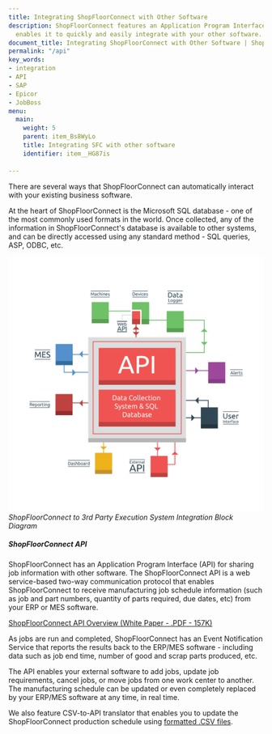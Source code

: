 ```yaml
---
title: Integrating ShopFloorConnect with Other Software
description: ShopFloorConnect features an Application Program Interface (API) that
  enables it to quickly and easily integrate with your other software.
document_title: Integrating ShopFloorConnect with Other Software | ShopFloorConnect
permalink: "/api"
key_words:
- integration
- API
- SAP
- Epicor
- JobBoss
menu:
  main:
    weight: 5
    parent: item_Bs8WyLo
    title: Integrating SFC with other software
    identifier: item__HG87is

---
```

There are several ways that ShopFloorConnect can automatically interact with your existing business software.

At the heart of ShopFloorConnect is the Microsoft SQL database - one of the most commonly used formats in the world. Once collected, any of the information in ShopFloorConnect's database is available to other systems, and can be directly accessed using any standard method - SQL queries, ASP, ODBC, etc.

![](/uploads/2020/09/02/sf-0090-graphic-final.png)
_ShopFloorConnect to 3rd Party Execution System Integration Block Diagram_

##### ShopFloorConnect API

ShopFloorConnect has an Application Program Interface (API) for sharing job information with other software. The ShopFloorConnect API is a web service-based two-way communication protocol that enables ShopFloorConnect to receive manufacturing job schedule information (such as job and part numbers, quantity of parts required, due dates, etc) from your ERP or MES software.

[ShopFloorConnect API Overview (White Paper - .PDF - 157K)](/uploads/2020/04/15/API_Summary.pdf)

As jobs are run and completed, ShopFloorConnect has an Event Notification Service that reports the results back to the ERP/MES software - including data such as job end time, number of good and scrap parts produced, etc.

The API enables your external software to add jobs, update job requirements, cancel jobs, or move jobs from one work center to another. The manufacturing schedule can be updated or even completely replaced by your ERP/MES software at any time, in real time.

We also feature CSV-to-API translator that enables you to update the ShopFloorConnect production schedule using [formatted .CSV files](/uploads/2020/04/15/CSV_API.pdf).